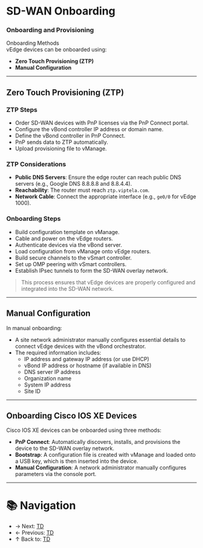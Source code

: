 # SD-WAN Onboarding

### Onboarding and Provisioning

Onboarding Methods  
vEdge devices can be onboarded using:

- **Zero Touch Provisioning (ZTP)**
- **Manual Configuration**

---

## Zero Touch Provisioning (ZTP)

### ZTP Steps

- Order SD-WAN devices with PnP licenses via the PnP Connect portal.
- Configure the vBond controller IP address or domain name.
- Define the vBond controller in PnP Connect.
- PnP sends data to ZTP automatically.
- Upload provisioning file to vManage.

### ZTP Considerations

- **Public DNS Servers**: Ensure the edge router can reach public DNS servers (e.g., Google DNS 8.8.8.8 and 8.8.4.4).
- **Reachability**: The router must reach `ztp.viptela.com`.
- **Network Cable**: Connect the appropriate interface (e.g., `ge0/0` for vEdge 1000).

### Onboarding Steps

- Build configuration template on vManage.
- Cable and power on the vEdge routers.
- Authenticate devices via the vBond server.
- Load configuration from vManage onto vEdge routers.
- Build secure channels to the vSmart controller.
- Set up OMP peering with vSmart controllers.
- Establish IPsec tunnels to form the SD-WAN overlay network.

> This process ensures that vEdge devices are properly configured and integrated into the SD-WAN network.

---

## Manual Configuration

In manual onboarding:

- A site network administrator manually configures essential details to connect vEdge devices with the vBond orchestrator.
- The required information includes:
  - IP address and gateway IP address (or use DHCP)
  - vBond IP address or hostname (if available in DNS)
  - DNS server IP address
  - Organization name
  - System IP address
  - Site ID

---

## Onboarding Cisco IOS XE Devices

Cisco IOS XE devices can be onboarded using three methods:

- **PnP Connect**: Automatically discovers, installs, and provisions the device to the SD-WAN overlay network.
- **Bootstrap**: A configuration file is created with vManage and loaded onto a USB key, which is then inserted into the device.
- **Manual Configuration**: A network administrator manually configures parameters via the console port.

---

# 📚 Navigation
- → Next: [TD](TD)  
- ← Previous: [TD](TD)  
- ↑ Back to: [TD](TD)
